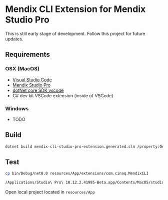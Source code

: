 # Mendix CLI Extension for Mendix Studio Pro

This is still early stage of development. Follow this project for future updates.

## Requirements

### OSX (MacOS)

- [Visual Studio Code](https://code.visualstudio.com/)
- [Mendix Studio Pro](https://marketplace.mendix.com/link/studiopro)
- [dotNet core SDK vscode](https://dot.net/core-sdk-vscode)
- C# dev kit VSCode extension (inside of VSCode)

### Windows

- TODO

## Build

```bash
dotnet build mendix-cli-studio-pro-extension.generated.sln /property:GenerateFullPaths=true /consoleloggerparameters:NoSummary /p:Configuration=Debug /p:Platform="Any CPU"

```

## Test

```bash
cp bin/Debug/net8.0 resources/App/extensions/com.cinaq.MendixCLI

/Applications/Studio\ Pro\ 10.12.2.41995-Beta.app/Contents/MacOS/studiopro --enable-extension-development
```

Open local project located in `resources/App`